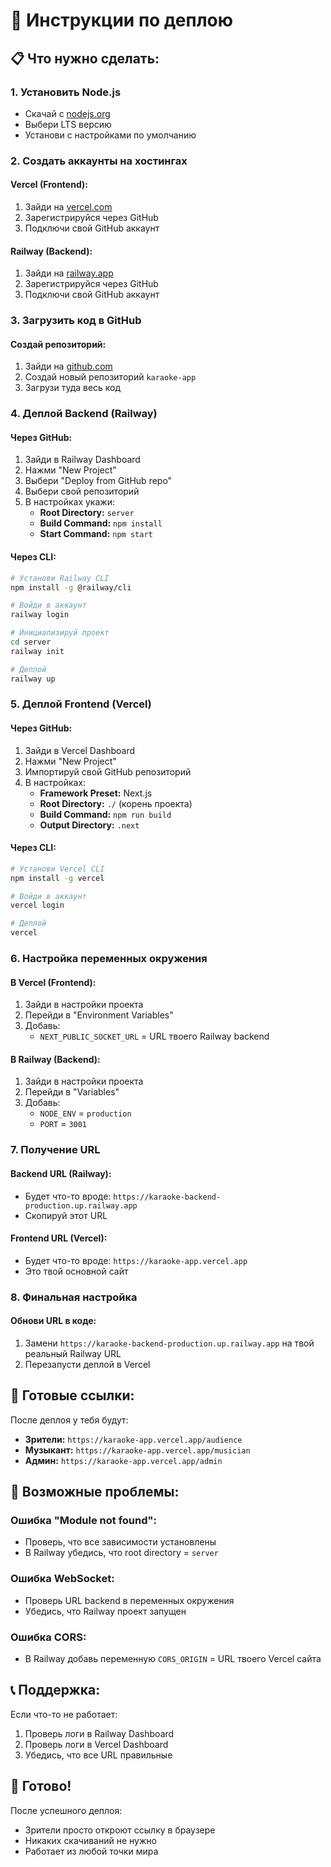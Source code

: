 # 🚀 Инструкции по деплою

## 📋 Что нужно сделать:

### 1. Установить Node.js
- Скачай с [nodejs.org](https://nodejs.org/)
- Выбери LTS версию
- Установи с настройками по умолчанию

### 2. Создать аккаунты на хостингах

#### Vercel (Frontend):
1. Зайди на [vercel.com](https://vercel.com)
2. Зарегистрируйся через GitHub
3. Подключи свой GitHub аккаунт

#### Railway (Backend):
1. Зайди на [railway.app](https://railway.app)
2. Зарегистрируйся через GitHub
3. Подключи свой GitHub аккаунт

### 3. Загрузить код в GitHub

#### Создай репозиторий:
1. Зайди на [github.com](https://github.com)
2. Создай новый репозиторий `karaoke-app`
3. Загрузи туда весь код

### 4. Деплой Backend (Railway)

#### Через GitHub:
1. Зайди в Railway Dashboard
2. Нажми "New Project"
3. Выбери "Deploy from GitHub repo"
4. Выбери свой репозиторий
5. В настройках укажи:
   - **Root Directory:** `server`
   - **Build Command:** `npm install`
   - **Start Command:** `npm start`

#### Через CLI:
```bash
# Установи Railway CLI
npm install -g @railway/cli

# Войди в аккаунт
railway login

# Инициализируй проект
cd server
railway init

# Деплой
railway up
```

### 5. Деплой Frontend (Vercel)

#### Через GitHub:
1. Зайди в Vercel Dashboard
2. Нажми "New Project"
3. Импортируй свой GitHub репозиторий
4. В настройках:
   - **Framework Preset:** Next.js
   - **Root Directory:** `./` (корень проекта)
   - **Build Command:** `npm run build`
   - **Output Directory:** `.next`

#### Через CLI:
```bash
# Установи Vercel CLI
npm install -g vercel

# Войди в аккаунт
vercel login

# Деплой
vercel
```

### 6. Настройка переменных окружения

#### В Vercel (Frontend):
1. Зайди в настройки проекта
2. Перейди в "Environment Variables"
3. Добавь:
   - `NEXT_PUBLIC_SOCKET_URL` = URL твоего Railway backend

#### В Railway (Backend):
1. Зайди в настройки проекта
2. Перейди в "Variables"
3. Добавь:
   - `NODE_ENV` = `production`
   - `PORT` = `3001`

### 7. Получение URL

#### Backend URL (Railway):
- Будет что-то вроде: `https://karaoke-backend-production.up.railway.app`
- Скопируй этот URL

#### Frontend URL (Vercel):
- Будет что-то вроде: `https://karaoke-app.vercel.app`
- Это твой основной сайт

### 8. Финальная настройка

#### Обнови URL в коде:
1. Замени `https://karaoke-backend-production.up.railway.app` на твой реальный Railway URL
2. Перезапусти деплой в Vercel

## 🎯 Готовые ссылки:

После деплоя у тебя будут:
- **Зрители:** `https://karaoke-app.vercel.app/audience`
- **Музыкант:** `https://karaoke-app.vercel.app/musician`
- **Админ:** `https://karaoke-app.vercel.app/admin`

## 🔧 Возможные проблемы:

### Ошибка "Module not found":
- Проверь, что все зависимости установлены
- В Railway убедись, что root directory = `server`

### Ошибка WebSocket:
- Проверь URL backend в переменных окружения
- Убедись, что Railway проект запущен

### Ошибка CORS:
- В Railway добавь переменную `CORS_ORIGIN` = URL твоего Vercel сайта

## 📞 Поддержка:

Если что-то не работает:
1. Проверь логи в Railway Dashboard
2. Проверь логи в Vercel Dashboard
3. Убедись, что все URL правильные

## 🎉 Готово!

После успешного деплоя:
- Зрители просто откроют ссылку в браузере
- Никаких скачиваний не нужно
- Работает из любой точки мира 